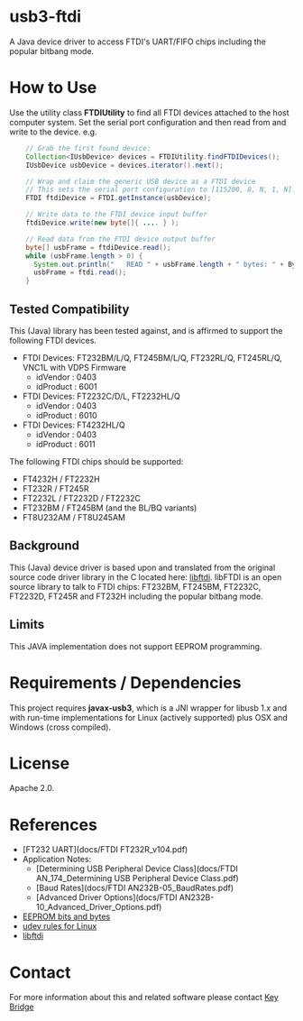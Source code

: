 # usb3-ftdi

A Java device driver to access FTDI's UART/FIFO chips including the popular bitbang mode.

# How to Use

Use the utility class **FTDIUtility** to find all FTDI devices attached to the host
computer system. Set the serial port configuration and then read from and write
to the device. e.g.

```java
    // Grab the first found device:
    Collection<IUsbDevice> devices = FTDIUtility.findFTDIDevices();
    IUsbDevice usbDevice = devices.iterator().next();

    // Wrap and claim the generic USB device as a FTDI device
    // This sets the serial port configuration to [115200, 8, N, 1, N].
    FTDI ftdiDevice = FTDI.getInstance(usbDevice);

    // Write data to the FTDI device input buffer
    ftdiDevice.write(new byte[]{ .... } );

    // Read data from the FTDI device output buffer
    byte[] usbFrame = ftdiDevice.read();
    while (usbFrame.length > 0) {
      System.out.println("   READ " + usbFrame.length + " bytes: " + ByteUtility.toString(usbFrame));
      usbFrame = ftdi.read();
    }
```

## Tested Compatibility

This (Java) library has been tested against, and is affirmed to support the
following FTDI devices.

- FTDI Devices: FT232BM/L/Q, FT245BM/L/Q, FT232RL/Q, FT245RL/Q, VNC1L with VDPS Firmware
  - idVendor  :      0403
  - idProduct :      6001
- FTDI Devices: FT2232C/D/L, FT2232HL/Q
  - idVendor  :      0403
  - idProduct :      6010
- FTDI Devices: FT4232HL/Q
  - idVendor  :      0403
  - idProduct :      6011

The following FTDI chips should be supported:
- FT4232H / FT2232H
- FT232R  / FT245R
- FT2232L / FT2232D / FT2232C
- FT232BM / FT245BM (and the BL/BQ variants)
- FT8U232AM / FT8U245AM

## Background

This (Java) device driver is based upon and translated from the original source
code driver library in the C located here: [libftdi](docs/libftdi). libFTDI is
an open source library to talk to FTDI chips: FT232BM, FT245BM, FT2232C, FT2232D,
FT245R and FT232H including the popular bitbang mode.

## Limits

This JAVA implementation does not support EEPROM programming.

# Requirements / Dependencies

This project requires **javax-usb3**, which is a JNI wrapper for libusb 1.x and
with run-time implementations for Linux (actively supported) plus OSX and Windows
(cross compiled).

# License

Apache 2.0.

# References

- [FT232 UART](docs/FTDI FT232R_v104.pdf)
- Application Notes:
  - [Determining USB Peripheral Device Class](docs/FTDI AN_174_Determining USB Peripheral Device Class.pdf)
  - [Baud Rates](docs/FTDI AN232B-05_BaudRates.pdf)
  - [Advanced Driver Options](docs/FTDI AN232B-10_Advanced_Driver_Options.pdf)
- [EEPROM bits and bytes](docs/EEPROM-structure)
- [udev rules for Linux](docs/99-libftdi.rules)
- [libftdi](http://www.intra2net.com/en/developer/libftdi/index.php)

# Contact

For more information about this and related software please contact
[Key Bridge](http://keybridgeglobal.com)